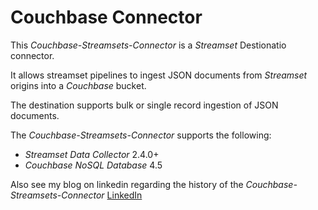 # Couchbase Connector

This *Couchbase-Streamsets-Connector* is a *Streamset* Destionatio connector.

It allows streamset pipelines to ingest JSON documents from *Streamset* origins into a *Couchbase* bucket.

The destination supports bulk or single record ingestion of JSON documents.

The *Couchbase-Streamsets-Connector* supports the following:

- *Streamset Data Collector* 2.4.0+
- *Couchbase NoSQL Database* 4.5

Also see my blog on linkedin regarding the history of the *Couchbase-Streamsets-Connector*
[LinkedIn](https://www.linkedin.com/pulse/ingesting-data-couchbase-nosql-database-using-nick-cadenhead)
